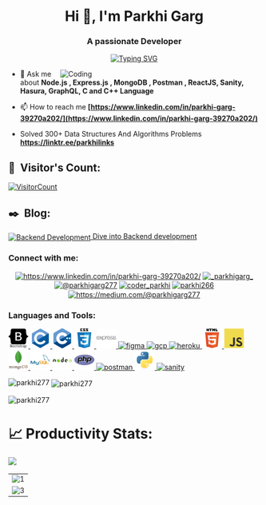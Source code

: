 <h1 align="center">Hi 👋, I'm Parkhi Garg</h1>
<h3 align="center">A passionate Developer</h3>
<p align="center">
  <a href="https://git.io/typing-svg"><img src="https://readme-typing-svg.demolab.com?font=Fira+Code&size=22&pause=1000&color=228C22&center=true&vCenter=true&width=440&height=45&lines=MERN Developer;NodeJS Developer;" alt="Typing SVG" /></a>
</p>
<img align = "right" alt = "Coding" width = "400" src = "https://cdn.dribbble.com/users/1920348/screenshots/4332641/media/d5939be13ea1f3e40add7384af73ea92.gif">


- 💬 Ask me about **Node.js , Express.js , MongoDB , Postman , ReactJS, Sanity, Hasura, GraphQL, C and C++ Language**

- 📫 How to reach me **[https://www.linkedin.com/in/parkhi-garg-39270a202/](https://www.linkedin.com/in/parkhi-garg-39270a202/)**

- Solved 300+ Data Structures And Algorithms Problems **https://linktr.ee/parkhilinks**



<h2> 📍 &nbsp;Visitor's Count:</h2>
<a align="center" href="https://profile-counter.glitch.me/{PARKHI277}/count.svg">
  
  ![VisitorCount](https://profile-counter.glitch.me/{PARKHI277}/count.svg)  
</a>

<h2> ✒️ &nbspBlog:</h2>  
 <a href="https://medium.com/@parkhigarg277/backend-development-51863dec21e5"><img align="center" src="https://miro.medium.com/max/1050/0*yzgyhxxWqYEF35K5" alt="Backend Development" height="48" width="45" />   Dive into Backend development</a> 



<h3 align="left">Connect with me:</h3>
<p align="center">
<a href="https://www.linkedin.com/in/parkhi-garg-39270a202/" target="blank"><img align="center" src="https://raw.githubusercontent.com/rahuldkjain/github-profile-readme-generator/master/src/images/icons/Social/linked-in-alt.svg" alt="https://www.linkedin.com/in/parkhi-garg-39270a202/" height="30" width="40" /></a>
<a href="https://instagram.com/_parkhigarg_" target="blank"><img align="center" src="https://raw.githubusercontent.com/rahuldkjain/github-profile-readme-generator/master/src/images/icons/Social/instagram.svg" alt="_parkhigarg_" height="30" width="40" /></a>
<a href="https://medium.com/@parkhigarg277" target="blank"><img align="center" src="https://raw.githubusercontent.com/rahuldkjain/github-profile-readme-generator/master/src/images/icons/Social/medium.svg" alt="@parkhigarg277" height="30" width="40" /></a>
<a href="https://www.codechef.com/users/coder_parkhi" target="blank"><img align="center" src="https://cdn.jsdelivr.net/npm/simple-icons@3.1.0/icons/codechef.svg" alt="coder_parkhi" height="30" width="40" /></a>
<a href="https://www.leetcode.com/parkhi531" target="blank"><img align="center" src="https://raw.githubusercontent.com/rahuldkjain/github-profile-readme-generator/master/src/images/icons/Social/leet-code.svg" alt="parkhi266" height="30" width="40" /></a>
<a href="/https://medium.com/@parkhigarg277" target="blank"><img align="center" src="https://raw.githubusercontent.com/rahuldkjain/github-profile-readme-generator/master/src/images/icons/Social/rss.svg" alt="https://medium.com/@parkhigarg277" height="30" width="40" /></a>
</p>



<h3 align="left">Languages and Tools:</h3>
<p align="left"> <a href="https://getbootstrap.com" target="_blank" rel="noreferrer"> <img src="https://raw.githubusercontent.com/devicons/devicon/master/icons/bootstrap/bootstrap-plain-wordmark.svg" alt="bootstrap" width="40" height="40"/> </a> <a href="https://www.cprogramming.com/" target="_blank" rel="noreferrer"> <img src="https://raw.githubusercontent.com/devicons/devicon/master/icons/c/c-original.svg" alt="c" width="40" height="40"/> </a> <a href="https://www.w3schools.com/cpp/" target="_blank" rel="noreferrer"> <img src="https://raw.githubusercontent.com/devicons/devicon/master/icons/cplusplus/cplusplus-original.svg" alt="cplusplus" width="40" height="40"/> </a> <a href="https://www.w3schools.com/css/" target="_blank" rel="noreferrer"> <img src="https://raw.githubusercontent.com/devicons/devicon/master/icons/css3/css3-original-wordmark.svg" alt="css3" width="40" height="40"/> </a> <a href="https://expressjs.com" target="_blank" rel="noreferrer"> <img src="https://raw.githubusercontent.com/devicons/devicon/master/icons/express/express-original-wordmark.svg" alt="express" width="40" height="40"/> </a> <a href="https://www.figma.com/" target="_blank" rel="noreferrer"> <img src="https://www.vectorlogo.zone/logos/figma/figma-icon.svg" alt="figma" width="40" height="40"/> </a> <a href="https://cloud.google.com" target="_blank" rel="noreferrer"> <img src="https://www.vectorlogo.zone/logos/google_cloud/google_cloud-icon.svg" alt="gcp" width="40" height="40"/> </a> <a href="https://heroku.com" target="_blank" rel="noreferrer"> <img src="https://www.vectorlogo.zone/logos/heroku/heroku-icon.svg" alt="heroku" width="40" height="40"/> </a> <a href="https://www.w3.org/html/" target="_blank" rel="noreferrer"> <img src="https://raw.githubusercontent.com/devicons/devicon/master/icons/html5/html5-original-wordmark.svg" alt="html5" width="40" height="40"/> </a> <a href="https://developer.mozilla.org/en-US/docs/Web/JavaScript" target="_blank" rel="noreferrer"> <img src="https://raw.githubusercontent.com/devicons/devicon/master/icons/javascript/javascript-original.svg" alt="javascript" width="40" height="40"/> </a> <a href="https://www.mongodb.com/" target="_blank" rel="noreferrer"> <img src="https://raw.githubusercontent.com/devicons/devicon/master/icons/mongodb/mongodb-original-wordmark.svg" alt="mongodb" width="40" height="40"/> </a> <a href="https://www.mysql.com/" target="_blank" rel="noreferrer"> <img src="https://raw.githubusercontent.com/devicons/devicon/master/icons/mysql/mysql-original-wordmark.svg" alt="mysql" width="40" height="40"/> </a> <a href="https://nodejs.org" target="_blank" rel="noreferrer"> <img src="https://raw.githubusercontent.com/devicons/devicon/master/icons/nodejs/nodejs-original-wordmark.svg" alt="nodejs" width="40" height="40"/> </a> <a href="https://www.php.net" target="_blank" rel="noreferrer"> <img src="https://raw.githubusercontent.com/devicons/devicon/master/icons/php/php-original.svg" alt="php" width="40" height="40"/> </a> <a href="https://postman.com" target="_blank" rel="noreferrer"> <img src="https://www.vectorlogo.zone/logos/getpostman/getpostman-icon.svg" alt="postman" width="40" height="40"/> </a> <a href="https://www.python.org" target="_blank" rel="noreferrer"> <img src="https://raw.githubusercontent.com/devicons/devicon/master/icons/python/python-original.svg" alt="python" width="40" height="40"/> </a> <a href="https://www.sanity.io/" target="_blank" rel="noreferrer"> <img src="https://repository-images.githubusercontent.com/252413723/e6f28180-8882-11ea-9e76-78d72dfa2af0" alt="sanity" width="40" height="40"/> </a> </p>

<p><img align="left" src="https://github-readme-stats.vercel.app/api/top-langs?username=parkhi277&show_icons=true&locale=en&layout=compact" alt="parkhi277" /></p>

<p>&nbsp;<img align="center" src="https://github-readme-stats.vercel.app/api?username=parkhi277&show_icons=true&locale=en" alt="parkhi277" /></p>

<p><img align="center" src="https://github-readme-streak-stats.herokuapp.com/?user=parkhi277&" alt="parkhi277" /></p>

# 📈 Productivity Stats:
<table>
  <tr>
    <td><img src="https://github-profile-summary-cards.vercel.app/api/cards/profile-details?username=PARKHI277&theme=monokai"  display=block width=100% height=auto  alt="1" ></td>
   </tr> 
   <tr>
      <td><img src="https://activity-graph.herokuapp.com/graph?username=PARKHI277&bg_color=1a1b27&color=be90f2&line=638fda&point=35aea1&area=true"  display=block width=100% height=auto alt="3" ></td>
  </td>
  </tr
</table>
<p align="left">
  <img src="https://capsule-render.vercel.app/api?type=waving&color=gradient&height=100&section=footer"/>
</p>
  

